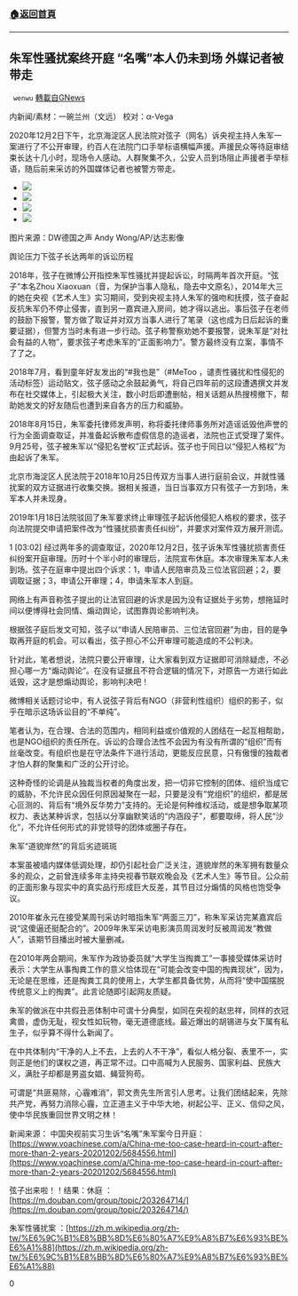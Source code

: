 ###  [:house:返回首頁](https://github.com/ourhimalayas/txt)
---

## 朱军性骚扰案终开庭 “名嘴”本人仍未到场 外媒记者被带走
` wenwu` [轉載自GNews](https://gnews.org/zh-hans/619434/)

内新闻/素材：一碗兰州（文远） 校对：α-Vega

2020年12月2日下午，北京海淀区人民法院对弦子（网名）诉央视主持人朱军一案进行了不公开审理，约百人在法院门口手举标语横幅声援。声援民众等待庭审结束长达十几小时，现场令人感动。人群聚集不久，公安人员到场阻止声援者手举标语，随后前来采访的外国媒体记者也被警方带走。

- ![]()![](https://gnews-media-offload.s3.amazonaws.com/wp-content/uploads/2020/12/05083335/image1-1-4.jpg)
- ![]()![](https://gnews-media-offload.s3.amazonaws.com/wp-content/uploads/2020/12/05083328/image2-1.jpg)
- ![]()![](https://gnews-media-offload.s3.amazonaws.com/wp-content/uploads/2020/12/05083321/image3-1.jpg)
- ![]()![](https://gnews-media-offload.s3.amazonaws.com/wp-content/uploads/2020/12/05083312/image0-13.jpg)

图片来源：DW德国之声
Andy Wong/AP/达志影像


舆论压力下弦子长达两年的诉讼历程

2018年，弦子在微博公开指控朱军性骚扰并提起诉讼，时隔两年首次开庭。“弦子”本名Zhou Xiaoxuan（音，为保护当事人隐私，隐去中文原名），2014年大三的她在央视《艺术人生》实习期间，受到央视主持人朱军的强吻和抚摸，弦子奋起反抗朱军仍不停止侵害，直到另一嘉宾进入房间，她才得以逃出。事后弦子在老师的鼓励下报警，警方做了取证并对双方当事人进行了笔录（这也成为日后起诉的重要证据），但警方当时未有进一步行动。弦子称警察劝她不要报警，说朱军是“对社会有益的人物”，要求弦子考虑朱军的“正面影响力”。警方最终没有立案，事情不了了之。

2018年7月，看到童年好友发出的“#我也是”（#MeToo ，谴责性骚扰和性侵犯的活动标签）运动贴文，弦子感动之余鼓起勇气，将自己四年前的这段遭遇撰文并发布在社交媒体上，引起极大关注，数小时后即遭删帖，相关话题从热搜榜撤下，帮助她发文的好友随后也遭到来自各方的压力和威胁。

2018年8月15日，朱军委托律师发声明，称将委托律师事务所对造谣诋毁他声誉的行为全面调查取证，并准备起诉散布虚假信息的造谣者，法院也正式受理了案件。9月25号，弦子被朱军以“侵犯名誉权”正式起诉。弦子也于同日以“侵犯人格权”为由起诉了朱军。

北京市海淀区人民法院于2018年10月25日传双方当事人进行庭前会议，并就性骚扰案的双方证据进行收集交换。据相关报道，当日当事双方只有弦子一方到场，朱军本人并未现身。

2019年1月18日法院驳回了朱军要求终止审理弦子起诉他侵犯人格权的要求，弦子向法院提交申请把案件改为“性骚扰损害责任纠纷”，并要求对案件双方展开测谎。

1
[03:02]
经过两年多的调查取证，2020年12月2日，弦子诉朱军性骚扰损害责任纠纷案开庭审理。历时十个半小时的审理后，法院宣布休庭。本次审理朱军本人未到场。弦子在庭审中提出四个诉求：1，申请人民陪审员及三位法官回避；2，要调取证据；3，申请公开审理；4，申请朱军本人到庭。

网络上有声音称弦子提出的让法官回避的诉求是因为没有证据处于劣势，想拖延时间以便博得社会同情、煽动舆论，试图靠舆论影响判决。

根据弦子庭后发文可知，弦子以“申请人民陪审员、三位法官回避”为由，目的是争取再开庭的机会。可以看出，弦子担心不公开审理可能造成的不公判决。

针对此，笔者想说，法院只要公开审理，让大家看到双方证据即可消除疑虑，不必担心哪一方“煽动舆论”。在没有证据且不符合逻辑的情况下，对原告一方进行如此诋毁，这才是想煽动舆论，影响判决吧！

微博相关话题讨论中，有人说弦子背后有NGO（非营利性组织）组织的影子，似乎在暗示这场诉讼目的“不单纯”。

笔者认为，在合理、合法的范围内，相同利益或价值观的人团结在一起互相帮助，也是NGO组织的责任所在。诉讼的合理合法性不会因为有没有所谓的“组织”而有丝毫改变。有组织也是在守法条件下进行活动，更能反应民意，只有傲慢的独裁者才怕人群的聚集和广泛的公开讨论。

这种奇怪的论调是从独裁当权者的角度出发，把一切非它控制的团体、组织当成它的威胁，不允许民众因任何原因凝聚在一起，只要是没有“党组织”的组织，都是居心叵测的、背后有“境外反华势力”支持的。无论是何种维权活动，或是想争取某项权力、表达某种诉求，包括以分享幽默笑话的“内涵段子”，都要取缔，将人民“沙化”，不允许任何形式的非党领导的团体或圈子存在。

朱军“道貌岸然”的背后劣迹斑斑

本案虽被墙内媒体低调处理，却仍引起社会广泛关注，道貌岸然的朱军拥有数量众多的观众，之前曾连续多年主持央视春节联欢晚会及《艺术人生》等节目。公众前的正面形象与现实中的真实品行形成巨大反差，其节目过分煽情的风格也饱受争议。

2010年崔永元在接受某周刊采访时暗指朱军“两面三刀”，称朱军采访完某嘉宾后说“这傻逼还挺配合的”。2009年朱军采访电影演员周润发时反被周润发“教做人”，该期节目播出时被大量删减。

在2010年两会期间，朱军作为政协委员就“大学生当掏粪工”一事接受媒体采访时表示：大学生从事掏粪工作的意义恰体现在“可能会改变中国的掏粪现状”，因为，无论是在思维，还是掏粪工具的使用上，大学生都具备优势，从而将“使中国摆脱传统意义上的掏粪”。此言论随即引起网友质疑。

朱军的做派在中共假丑恶体制中可谓十分典型，如同在央视的赵忠祥，同样的衣冠禽兽，虚伪无耻，视女性如玩物，毫无道德底线。最近爆出的胡锡进与女下属有私生子，似乎算不得什么新闻了。

在中共体制内“干净的人上不去，上去的人不干净”，看似人格分裂、表里不一，实则正是他们的谋权之道，再正常不过。口中高喊为人民服务、国家利益、民族大义，满肚子却都是男盗女娼、蝇营狗苟。

可谓是“共匪易除，心霾难消”，郭文贵先生所言引人思考。让我们团结起来，先除共产党，再努力消除心霾，立正道主义于中华大地，树起公平、正义、信仰之风，使中华民族重回世界文明之林！

新闻来源：
中国央视前实习生诉“名嘴”朱军案今日开庭：[https://www.voachinese.com/a/China-me-too-case-heard-in-court-after-more-than-2-years-20201202/5684556.html](https://www.voachinese.com/a/China-me-too-case-heard-in-court-after-more-than-2-years-20201202/5684556.html)

弦子出来啦！！结果：休庭 ： [https://m.douban.com/group/topic/203264714/](https://m.douban.com/group/topic/203264714/)

朱军性骚扰案 ：[https://zh.m.wikipedia.org/zh-tw/%E6%9C%B1%E8%BB%8D%E6%80%A7%E9%A8%B7%E6%93%BE%E6%A1%88](https://zh.m.wikipedia.org/zh-tw/%E6%9C%B1%E8%BB%8D%E6%80%A7%E9%A8%B7%E6%93%BE%E6%A1%88)

0
